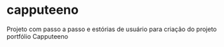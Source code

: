 # capputeeno
Projeto com passo a passo e estórias de usuário para criação do projeto portfólio Capputeeno
